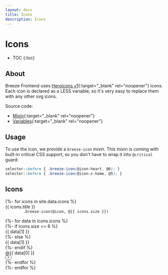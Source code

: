 ```yaml
---
layout: docs
title: Icons
description: Icons
---
```


# Icons

* TOC
{:toc}

## About

Breeze Frontend uses [Heroicons v1](https://v1.heroicons.com/){:target="_blank" rel="noopener"} icons. Each icon is declared as a LESS variable, so it's very easy to
replace them with any other svg icons.

Source code:

 - [Mixin](https://github.com/breezefront/theme-frontend-breeze-blank/blob/master/web/css/abstracts/mixins/_icon.less){:target="_blank" rel="noopener"}
 - [Variables](https://github.com/breezefront/theme-frontend-breeze-blank/blob/master/web/css/abstracts/variables/_icons.less){:target="_blank" rel="noopener"}

## Usage

To use the icon, we provide a `breeze-icon` mixin. This mixin is coming with
built-in critical CSS support, so you don't have to wrap it into `@critical`
guard:

```scss
selector::before { .breeze-icon(@icon-heart, @6); }
selector::before { .breeze-icon(@icon-s-home, @5); }
```

## Icons

<div class="grid grid-cols-2 gap-4 items-start">
{%- for icons in site.data.icons %}
  <div>
    <div class="font-semibold mb-2">
      <span class="">{{ icons.title }}</span>
      <code class="font-normal text-zinc-500 bg-zinc-50">
        .breeze-icon(@icon, @{{ icons.size }})
      </code>
    </div>
    <div class="grid grid-cols-4 gap-1.5 gap-y-2">
    {%- for data in icons.icons %}
      <div class="relative group text-center" title="@{{ data[0] }}">
        <div class="flex items-center border rounded-lg aspect-square">
          {%- if icons.size == 6 %}
            <div class="w-6 h-6 mx-auto">{{ data[1] }}</div>
          {%- else %}
            <div class="w-5 h-5 mx-auto">{{ data[1] }}</div>
          {%- endif %}
        </div>
        <div class="mt-1 text-xs text-ellipsis overflow-hidden whitespace-nowrap">
          @{{ data[0] }}
        </div>
        <button class="absolute h-4 w-4 top-1 right-1 text-zinc-300 opacity-0 group-hover:opacity-100 focus:opacity-100 group" data-copy="@{{ data[0] }}">
          <svg xmlns="http://www.w3.org/2000/svg" class="absolute inset-0 h-4 w-4 group-[.copied]:opacity-0" viewBox="0 0 20 20" fill="currentColor">
            <path d="M8 3a1 1 0 011-1h2a1 1 0 110 2H9a1 1 0 01-1-1z" />
            <path d="M6 3a2 2 0 00-2 2v11a2 2 0 002 2h8a2 2 0 002-2V5a2 2 0 00-2-2 3 3 0 01-3 3H9a3 3 0 01-3-3z" />
          </svg>
          <svg xmlns="http://www.w3.org/2000/svg" class="absolute inset-0 h-4 w-4 opacity-0 group-[.copied]:opacity-100" viewBox="0 0 20 20" fill="currentColor">
            <path fill-rule="evenodd" d="M16.707 5.293a1 1 0 010 1.414l-8 8a1 1 0 01-1.414 0l-4-4a1 1 0 011.414-1.414L8 12.586l7.293-7.293a1 1 0 011.414 0z" clip-rule="evenodd" />
          </svg>
        </button>
      </div>
    {%- endfor %}
    </div>
  </div>
{%- endfor %}
</div>
